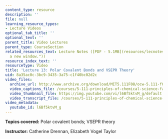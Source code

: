 ```yaml
---
content_type: resource
description: ''
file: null
learning_resource_types:
- Lecture Videos
optional_tab_title: ''
optional_text: ''
parent_title: Video Lectures
parent_type: CourseSection
related_resources_text: Lecture Notes ([PDF - 5.1MB](resources/lecnotes13 "Open in
  a new window."))
resource_index_text: ''
resourcetype: Video
title: 'Lecture 13: Polar Covalent Bonds and VSEPR Theory'
uid: 8a35ac0c-3bc9-3435-3a75-c1f40bc02d2c
video_files:
  archive_url: http://www.archive.org/download/MIT5.111F08/ocw-5.111-f08-lec13_300k.mp4
  video_captions_file: /courses/5-111-principles-of-chemical-science-fall-2008/cd4aa83ef94b503eb18e4d96a4fa5958_l6Bf5ktvM_g.vtt
  video_thumbnail_file: https://img.youtube.com/vi/l6Bf5ktvM_g/default.jpg
  video_transcript_file: /courses/5-111-principles-of-chemical-science-fall-2008/7b962d1484ed5d819cd060e6e0e072b1_l6Bf5ktvM_g.pdf
video_metadata:
  youtube_id: l6Bf5ktvM_g
---
```


**Topics covered:** Polar covalent bonds; VSEPR theory

**Instructor:** Catherine Drennan, Elizabeth Vogel Taylor